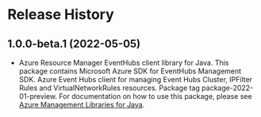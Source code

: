 # Release History

## 1.0.0-beta.1 (2022-05-05)

- Azure Resource Manager EventHubs client library for Java. This package contains Microsoft Azure SDK for EventHubs Management SDK. Azure Event Hubs client for managing Event Hubs Cluster, IPFilter Rules and VirtualNetworkRules resources. Package tag package-2022-01-preview. For documentation on how to use this package, please see [Azure Management Libraries for Java](https://aka.ms/azsdk/java/mgmt).
